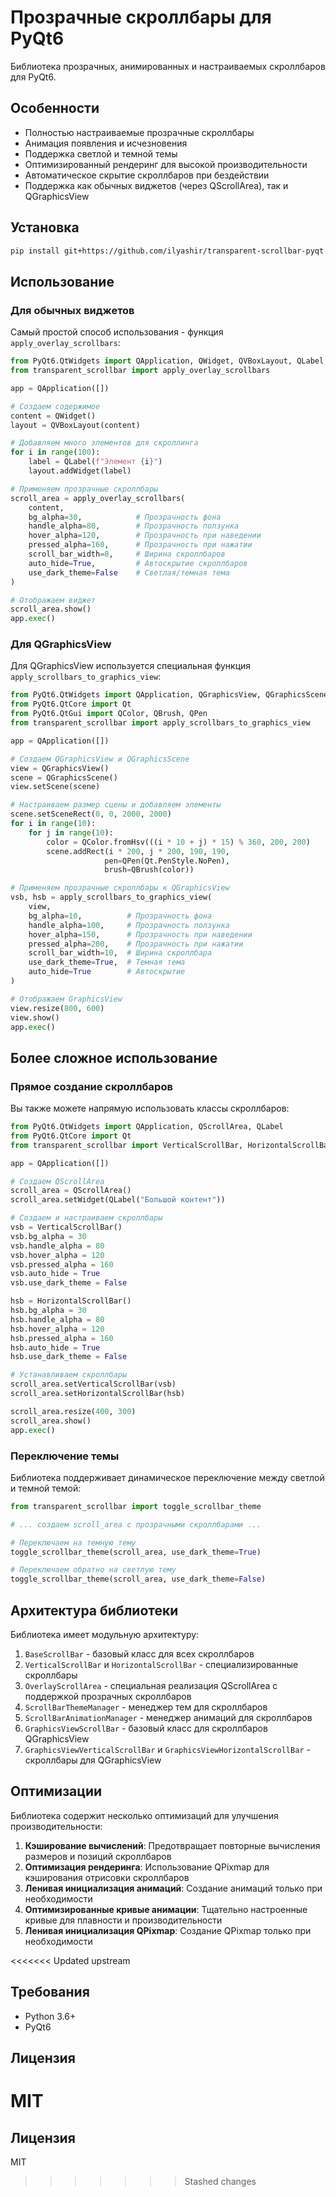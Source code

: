 # Прозрачные скроллбары для PyQt6

Библиотека прозрачных, анимированных и настраиваемых скроллбаров для PyQt6.

## Особенности

- Полностью настраиваемые прозрачные скроллбары
- Анимация появления и исчезновения
- Поддержка светлой и темной темы
- Оптимизированный рендеринг для высокой производительности
- Автоматическое скрытие скроллбаров при бездействии
- Поддержка как обычных виджетов (через QScrollArea), так и QGraphicsView

## Установка

```bash
pip install git+https://github.com/ilyashir/transparent-scrollbar-pyqt.git#subdirectory=transparent_scrollbar_pkg
```

## Использование

### Для обычных виджетов

Самый простой способ использования - функция `apply_overlay_scrollbars`:

```python
from PyQt6.QtWidgets import QApplication, QWidget, QVBoxLayout, QLabel
from transparent_scrollbar import apply_overlay_scrollbars

app = QApplication([])

# Создаем содержимое
content = QWidget()
layout = QVBoxLayout(content)

# Добавляем много элементов для скроллинга
for i in range(100):
    label = QLabel(f"Элемент {i}")
    layout.addWidget(label)

# Применяем прозрачные скроллбары
scroll_area = apply_overlay_scrollbars(
    content,
    bg_alpha=30,            # Прозрачность фона
    handle_alpha=80,        # Прозрачность ползунка
    hover_alpha=120,        # Прозрачность при наведении
    pressed_alpha=160,      # Прозрачность при нажатии
    scroll_bar_width=8,     # Ширина скроллбаров
    auto_hide=True,         # Автоскрытие скроллбаров
    use_dark_theme=False    # Светлая/темная тема
)

# Отображаем виджет
scroll_area.show()
app.exec()
```

### Для QGraphicsView

Для QGraphicsView используется специальная функция `apply_scrollbars_to_graphics_view`:

```python
from PyQt6.QtWidgets import QApplication, QGraphicsView, QGraphicsScene
from PyQt6.QtCore import Qt
from PyQt6.QtGui import QColor, QBrush, QPen
from transparent_scrollbar import apply_scrollbars_to_graphics_view

app = QApplication([])

# Создаем QGraphicsView и QGraphicsScene
view = QGraphicsView()
scene = QGraphicsScene()
view.setScene(scene)

# Настраиваем размер сцены и добавляем элементы
scene.setSceneRect(0, 0, 2000, 2000)
for i in range(10):
    for j in range(10):
        color = QColor.fromHsv(((i * 10 + j) * 15) % 360, 200, 200)
        scene.addRect(i * 200, j * 200, 190, 190, 
                     pen=QPen(Qt.PenStyle.NoPen),
                     brush=QBrush(color))

# Применяем прозрачные скроллбары к QGraphicsView
vsb, hsb = apply_scrollbars_to_graphics_view(
    view,
    bg_alpha=10,          # Прозрачность фона
    handle_alpha=100,     # Прозрачность ползунка
    hover_alpha=150,      # Прозрачность при наведении
    pressed_alpha=200,    # Прозрачность при нажатии
    scroll_bar_width=10,  # Ширина скроллбара
    use_dark_theme=True,  # Темная тема
    auto_hide=True        # Автоскрытие
)

# Отображаем GraphicsView
view.resize(800, 600)
view.show()
app.exec()
```

## Более сложное использование

### Прямое создание скроллбаров

Вы также можете напрямую использовать классы скроллбаров:

```python
from PyQt6.QtWidgets import QApplication, QScrollArea, QLabel
from PyQt6.QtCore import Qt
from transparent_scrollbar import VerticalScrollBar, HorizontalScrollBar

app = QApplication([])

# Создаем QScrollArea
scroll_area = QScrollArea()
scroll_area.setWidget(QLabel("Большой контент"))

# Создаем и настраиваем скроллбары
vsb = VerticalScrollBar()
vsb.bg_alpha = 30
vsb.handle_alpha = 80
vsb.hover_alpha = 120
vsb.pressed_alpha = 160
vsb.auto_hide = True
vsb.use_dark_theme = False

hsb = HorizontalScrollBar()
hsb.bg_alpha = 30
hsb.handle_alpha = 80
hsb.hover_alpha = 120
hsb.pressed_alpha = 160
hsb.auto_hide = True
hsb.use_dark_theme = False

# Устанавливаем скроллбары
scroll_area.setVerticalScrollBar(vsb)
scroll_area.setHorizontalScrollBar(hsb)

scroll_area.resize(400, 300)
scroll_area.show()
app.exec()
```

### Переключение темы

Библиотека поддерживает динамическое переключение между светлой и темной темой:

```python
from transparent_scrollbar import toggle_scrollbar_theme

# ... создаем scroll_area с прозрачными скроллбарами ...

# Переключаем на темную тему
toggle_scrollbar_theme(scroll_area, use_dark_theme=True)

# Переключаем обратно на светлую тему
toggle_scrollbar_theme(scroll_area, use_dark_theme=False)
```

## Архитектура библиотеки

Библиотека имеет модульную архитектуру:

1. `BaseScrollBar` - базовый класс для всех скроллбаров
2. `VerticalScrollBar` и `HorizontalScrollBar` - специализированные скроллбары
3. `OverlayScrollArea` - специальная реализация QScrollArea с поддержкой прозрачных скроллбаров
4. `ScrollBarThemeManager` - менеджер тем для скроллбаров
5. `ScrollBarAnimationManager` - менеджер анимаций для скроллбаров
6. `GraphicsViewScrollBar` - базовый класс для скроллбаров QGraphicsView
7. `GraphicsViewVerticalScrollBar` и `GraphicsViewHorizontalScrollBar` - скроллбары для QGraphicsView

## Оптимизации

Библиотека содержит несколько оптимизаций для улучшения производительности:

1. **Кэширование вычислений**: Предотвращает повторные вычисления размеров и позиций скроллбаров
2. **Оптимизация рендеринга**: Использование QPixmap для кэширования отрисовки скроллбаров
3. **Ленивая инициализация анимаций**: Создание анимаций только при необходимости
4. **Оптимизированные кривые анимации**: Тщательно настроенные кривые для плавности и производительности
5. **Ленивая инициализация QPixmap**: Создание QPixmap только при необходимости

<<<<<<< Updated upstream
## Требования
- Python 3.6+
- PyQt6

## Лицензия

MIT
=======
## Лицензия

MIT 
>>>>>>> Stashed changes
